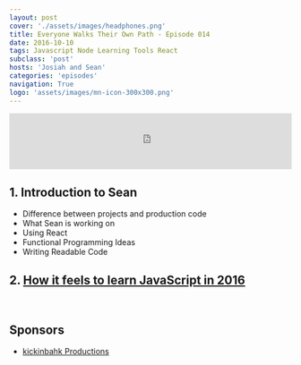```yaml
---
layout: post
cover: './assets/images/headphones.png'
title: Everyone Walks Their Own Path - Episode 014
date: 2016-10-10
tags: Javascript Node Learning Tools React
subclass: 'post'
hosts: 'Josiah and Sean'
categories: 'episodes'
navigation: True
logo: 'assets/images/mn-icon-300x300.png'
---
```

<iframe src="https://www.podbean.com/media/player/7bhmd-636b0b?from=yiiadmin&skin=2&download=0&share=1&fonts=Helvetica&auto=0" height="100" width="100%" frameborder="0" scrolling="no" data-name="pb-iframe-player"></iframe>
<br>

## 1. Introduction to Sean
  - Difference between projects and production code
  - What Sean is working on
  - Using React
  - Functional Programming Ideas
  - Writing Readable Code

## 2. [How it feels to learn JavaScript in 2016](https://hackernoon.com/how-it-feels-to-learn-javascript-in-2016-d3a717dd577f#.f4stqoy87)


<br />

## Sponsors
- [kickinbahk Productions](http://kickinbahkproductions.com/)


<br />

